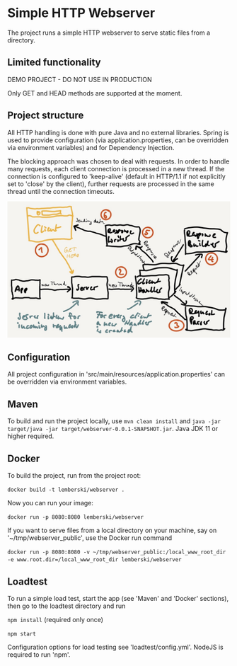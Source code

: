 # Simple HTTP Webserver

The project runs a simple HTTP webserver to serve static files from a directory.

## Limited functionality

DEMO PROJECT - DO NOT USE IN PRODUCTION

Only GET and HEAD methods are supported at the moment.

## Project structure

All HTTP handling is done with pure Java and no external libraries. Spring is used to provide configuration (via application.properties, can be overridden via environment variables) and for Dependency Injection.

The blocking approach was chosen to deal with requests. In order to handle many requests, each client connection is processed in a new thread. If the connection is configured to 'keep-alive' (default in HTTP/1.1 if not explicitly set to 'close' by the client), further requests are processed in the same thread until the connection timeouts.

![](drawing.jpeg)

## Configuration

All project configuration in 'src/main/resources/application.properties' can be overridden via environment variables.

## Maven

To build and run the project locally, use `mvn clean install` and `java -jar target/java -jar target/webserver-0.0.1-SNAPSHOT.jar`. Java JDK 11 or higher required.

## Docker

To build the project, run from the project root:

`docker build -t lemberski/webserver .`

Now you can run your image:

`docker run -p 8080:8080 lemberski/webserver`

If you want to serve files from a local directory on your machine, say on '~/tmp/webserver_public', use the Docker run command

`docker run -p 8080:8080 -v ~/tmp/webserver_public:/local_www_root_dir -e www.root.dir=/local_www_root_dir lemberski/webserver`

## Loadtest

To run a simple load test, start the app (see 'Maven' and 'Docker' sections), then go to the loadtest directory and run

`npm install` (required only once)

`npm start`

Configuration options for load testing see 'loadtest/config.yml'. NodeJS is required to run 'npm'.

